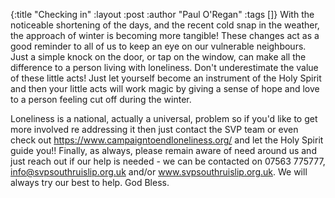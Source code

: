 {:title "Checking in"
 :layout :post
 :author "Paul O'Regan"
 :tags []}
With the noticeable shortening of the days, and the recent cold snap in the weather, the approach of winter is becoming more tangible! These changes act as a good reminder to all of us to keep an eye on our vulnerable neighbours. Just a simple knock on the door, or tap on the window, can make all the difference to a person living with loneliness. Don't underestimate the value of these little acts! Just let yourself become an instrument of the Holy Spirit and then your little acts will work magic by giving a sense of hope and love to a person feeling cut off during the winter.

Loneliness is a national, actually a universal, problem so if you'd like to get more involved re addressing it then just contact the SVP team or even check out https://www.campaigntoendloneliness.org/ and let the Holy Spirit guide you!! Finally, as always, please remain aware of need around us and just reach out if our help is needed - we can be contacted on 07563 775777,  info@svpsouthruislip.org.uk and/or www.svpsouthruislip.org.uk. We will always try our best to help. God Bless.
